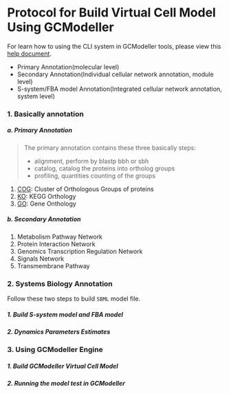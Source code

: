 # Protocol for Build Virtual Cell Model Using GCModeller

For learn how to using the CLI system in GCModeller tools, please view this [help document](../../GCModeller/README.md).

 + Primary Annotation(molecular level)
 + Secondary Annotation(Individual cellular network annotation, module level)
 + S-system/FBA model Annotation(Integrated cellular network annotation, system level)

### 1. Basically annotation

##### a. Primary Annotation

> The primary annotation contains these three basically steps: 
> + alignment, perform by blastp bbh or sbh 
> + catalog, catalog the proteins into ortholog groups
> + profiling, quantities counting of the groups

   1. [COG](./orthology/COG.md): Cluster of Orthologous Groups of proteins
   2. [KO](./orthology/KO.md): KEGG Orthology
   3. [GO](./orthology/GO.md): Gene Onthology

##### b. Secondary Annotation
   1. Metabolism Pathway Network
   2. Protein Interaction Network
   3. Genomics Transcription Regulation Network
   4. Signals Network
   5. Transmembrane Pathway

### 2. Systems Biology Annotation

Follow these two steps to build ``SBML`` model file. 

##### 1. Build S-system model and FBA model
##### 2. Dynamics Parameters Estimates

### 3. Using GCModeller Engine
##### 1. Build GCModeller Virtual Cell Model
##### 2. Running the model test in GCModeller
